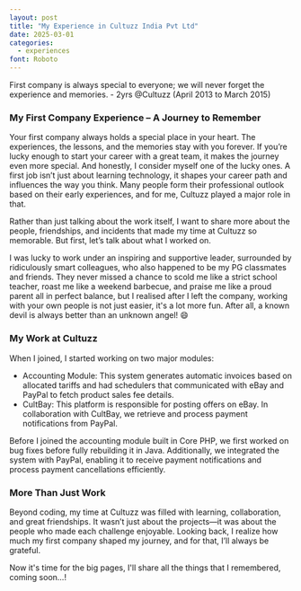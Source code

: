 ```yaml
---
layout: post
title: "My Experience in Cultuzz India Pvt Ltd"
date: 2025-03-01
categories: 
  - experiences
font: Roboto
---
```


First company is always special to everyone; we will never forget the experience and memories. - 2yrs @Cultuzz (April 2013 to March 2015)

### My First Company Experience – A Journey to Remember

Your first company always holds a special place in your heart. The experiences, the lessons, and the memories stay with you forever. If you’re lucky enough to start your career with a great team, it makes the journey even more special. And honestly, I consider myself one of the lucky ones.
A first job isn’t just about learning technology, it shapes your career path and influences the way you think. Many people form their professional outlook based on their early experiences, and for me, Cultuzz played a major role in that.

Rather than just talking about the work itself, I want to share more about the people, friendships, and incidents that made my time at Cultuzz so memorable. But first, let’s talk about what I worked on.

I was lucky to work under an inspiring and supportive leader, surrounded by ridiculously smart colleagues, who also happened to be my PG classmates and friends. They never missed a chance to scold me like a strict school teacher, roast me like a weekend barbecue, and praise me like a proud parent all in perfect balance, but I realised after I left the company, working with your own people is not just easier, it's a lot more fun. 
After all, a known devil is always better than an unknown angel! 😄

### My Work at Cultuzz

When I joined, I started working on two major modules:
- Accounting Module: This system generates automatic invoices based on allocated tariffs and had schedulers that communicated with eBay and PayPal to fetch product sales fee details.
- CultBay: This platform is responsible for posting offers on eBay. In collaboration with CultBay, we retrieve and process payment notifications from PayPal.

Before I joined the accounting module built in Core PHP, we first worked on bug fixes before fully rebuilding it in Java.
Additionally, we integrated the system with PayPal, enabling it to receive payment notifications and process payment cancellations efficiently.

### More Than Just Work

Beyond coding, my time at Cultuzz was filled with learning, collaboration, and great friendships. It wasn’t just about the projects—it was about the people who made each challenge enjoyable. Looking back, I realize how much my first company shaped my journey, and for that, I’ll always be grateful.

Now it's time for the big pages, I'll share all the things that I remembered, coming soon...!
